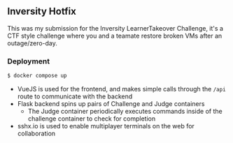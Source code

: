 ## Inversity Hotfix

This was my submission for the Inversity LearnerTakeover Challenge, it's a CTF style challenge where you and a teamate restore broken VMs after an outage/zero-day.

### Deployment

```sh
$ docker compose up
```

* VueJS is used for the frontend, and makes simple calls through the `/api` route to communicate with the backend
* Flask backend spins up pairs of Challenge and Judge containers
   * The Judge container periodically executes commands inside of the challenge container to check for completion
* sshx.io is used to enable multiplayer terminals on the web for collaboration

